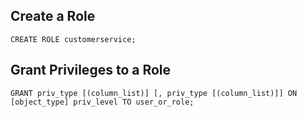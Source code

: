


## Create a Role 


	CREATE ROLE customerservice; 



## Grant Privileges to a Role 


	GRANT priv_type [(column_list)] [, priv_type [(column_list)]] ON [object_type] priv_level TO user_or_role;




